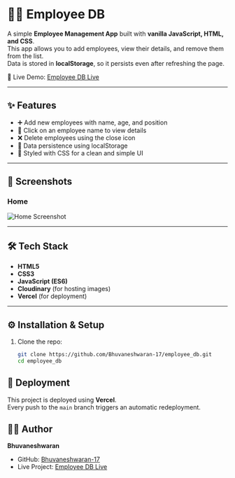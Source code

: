 # 🧑‍💼 Employee DB

A simple **Employee Management App** built with **vanilla JavaScript, HTML, and CSS**.  
This app allows you to add employees, view their details, and remove them from the list.  
Data is stored in **localStorage**, so it persists even after refreshing the page.  

🚀 Live Demo: [Employee DB Live](https://employeedblive.vercel.app/)

---

## ✨ Features
- ➕ Add new employees with name, age, and position  
- 👀 Click on an employee name to view details  
- ❌ Delete employees using the close icon  
- 💾 Data persistence using localStorage  
- 🎨 Styled with CSS for a clean and simple UI  

---

## 📸 Screenshots

### Home
![Home Screenshot](https://res.cloudinary.com/dx24q59wt/image/upload/v1756975185/project_javascript_qw2fsx.png)

---

## 🛠️ Tech Stack
- **HTML5**  
- **CSS3**  
- **JavaScript (ES6)**  
- **Cloudinary** (for hosting images)  
- **Vercel** (for deployment)  

---

## ⚙️ Installation & Setup

1. Clone the repo:
   ```bash
   git clone https://github.com/Bhuvaneshwaran-17/employee_db.git
   cd employee_db

## 🚀 Deployment
This project is deployed using **Vercel**.  
Every push to the `main` branch triggers an automatic redeployment.  


## 👨‍💻 Author
**Bhuvaneshwaran**  
- GitHub: [Bhuvaneshwaran-17](https://github.com/Bhuvaneshwaran-17)  
- Live Project: [Employee DB Live](https://employeedblive.vercel.app/)
